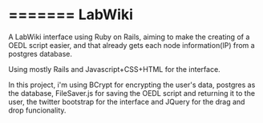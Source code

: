 =======
LabWiki
=======

A LabWiki interface using Ruby on Rails, aiming to make the creating of a OEDL script easier, and that already gets each node information(IP) from a postgres database.

Using mostly Rails and Javascript+CSS+HTML for the interface.

In this project, i'm using BCrypt for encrypting the user's data, postgres as the database, FileSaver.js for saving the OEDL script and returning it to the user, the twitter bootstrap for the interface and JQuery for the drag and drop funcionality.
